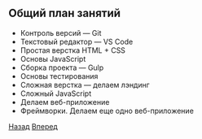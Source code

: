 
## Общий план занятий
* Контроль версий — Git
* Текстовый редактор — VS Code
* Простая верстка HTML + CSS
* Основы JavaScript
* Сборка проекта — Gulp
* Основы тестирования
* Сложная верстка — делаем лэндинг
* Сложный JavaScript
* Делаем веб-приложение
* Фреймворки. Делаем еще одно веб-приложение

[Назад](READMI-5.md) [Вперед](READMI-7.md)